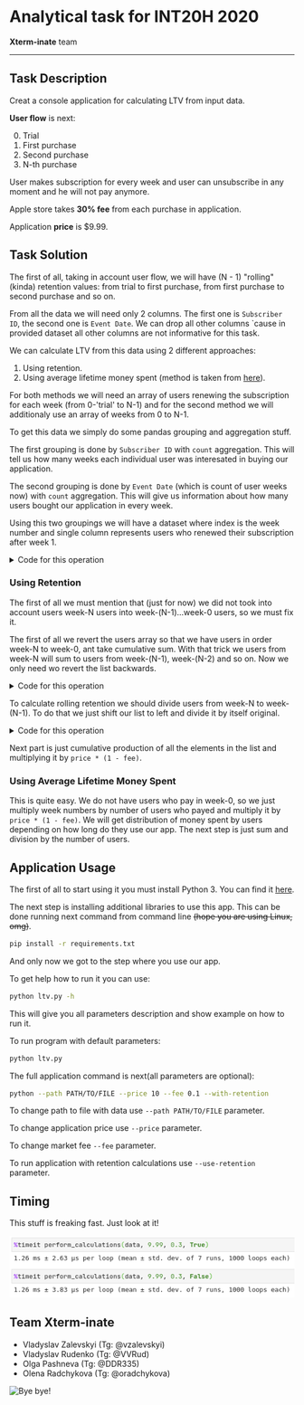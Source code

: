# Analytical task for INT20H 2020

**Xterm-inate** team

---

## Task Description

Creat a console application for calculating LTV from input data.

**User flow** is next:

0. Trial
1. First purchase
2. Second purchase
3. N-th purchase

User makes subscription for every week and user can unsubscribe in any moment and he will not pay anymore.

Apple store takes **30% fee** from each purchase in application.

Application **price** is $9.99.

## Task Solution

The first of all, taking in account user flow, we will have (N - 1) "rolling" (kinda) retention values: from trial to first purchase, from first purchase to second purchase and so on.

From all the data we will need only 2 columns. The first one is `Subscriber ID`, the second one is `Event Date`. We can drop all other columns \`cause in provided dataset all other columns are not informative for this task.

We can calculate LTV from this data using 2 different approaches:

1. Using retention.
2. Using average lifetime money spent (method is taken from [here](https://www.thebalancesmb.com/how-to-calculate-the-lifetime-value-of-a-customer-4173824)).

For both methods we will need an array of users renewing the subscription for each week (from 0-'trial' to N-1) and for the second method we will additionaly use an array of weeks from 0 to N-1.

To get this data we simply do some pandas grouping and aggregation stuff.

The first grouping is done by `Subscriber ID` with `count` aggregation. This will tell us how many weeks each individual user was interesated in buying our application.

The second grouping is done by `Event Date` (which is count of user weeks now) with `count` aggregation. This will give us information about how many users bought our application in every week.

Using this two groupings we will have a dataset where index is the week number and single column represents users who renewed their subscription after week 1.

<details><summary>Code for this operation</summary>

Thank you for opening this spoiler. I thought it will never be opened. Groupings stuff is here.

```python
data = (data
        .groupby(by="Subscriber ID").count()
        .reset_index()
        .groupby(by="Event Date").count()
        .sort_index()
        )["Subscriber ID"]
weeks, user_counts = data.index.values - 1, data.values
```

</details>

### Using Retention

The first of all we must mention that (just for now) we did not took into account users week-N users into week-(N-1)...week-0 users, so we must fix it.

The first of all we revert the users array so that we have users in order week-N to week-0, ant take cumulative sum. With that trick we users from week-N will sum to users from week-(N-1), week-(N-2) and so on. Now we only need wo revert the list backwards.

<details><summary>Code for this operation</summary>

Hey, you are back! Nice to meet you... Again. We are counting users by weeks here, come to see it.

```python
users = user_counts[::-1].cumsum()[::-1]
```

</details>

To calculate rolling retention we should divide users from week-N to week-(N-1). To do that we just shift our list to left and divide it by itself original.

<details><summary>Code for this operation</summary>

Wow, you opened it. Very impressive. Just simple shift and division code here. ~~Why I have created a spoiler for it?~~

```python
users[1:] / users[0:-1]
```

</details>

Next part is just cumulative production of all the elements in the list and multiplying it by `price * (1 - fee)`.

### Using Average Lifetime Money Spent

This is quite easy. We do not have users who pay in week-0, so we just multiply week numbers by number of users who payed and multiply it by `price * (1 - fee)`. We will get distribution of money spent by users depending on how long do they use our app. The next step is just sum and division by the number of users.

## Application Usage

The first of all to start using it you must install Python 3. You can find it [here](https://www.python.org/downloads/).

The next step is installing additional libraries to use this app. This can be done running next command from command line ~~(hope you are using Linux, omg)~~.

```bash
pip install -r requirements.txt
```

And only now we got to the step where you use our app.

To get help how to run it you can use:

```bash
python ltv.py -h
```

This will give you all parameters description and show example on how to run it.

To run program with default parameters:

```bash
python ltv.py
```

The full application command is next(all parameters are optional):

```bash
python --path PATH/TO/FILE --price 10 --fee 0.1 --with-retention
```

To change path to file with data use `--path PATH/TO/FILE` parameter.

To change application price use `--price` parameter.

To change market fee `--fee` parameter.

To run application with retention calculations use `--use-retention` parameter.

## Timing

This stuff is freaking fast. Just look at it!

![Here must be all the time stuff but it is lost. Come back later, please.](./static/timing.png)

## Team Xterm-inate

- Vladyslav Zalevskyi (Tg: @vzalevskyi)
- Vladyslav Rudenko (Tg: @VVRud)
- Olga Pashneva (Tg: @DDR335)
- Olena Radchykova (Tg: @oradchykova)

![Bye bye!](https://media.giphy.com/media/1xucXbDnMIYkU/giphy.gif)
